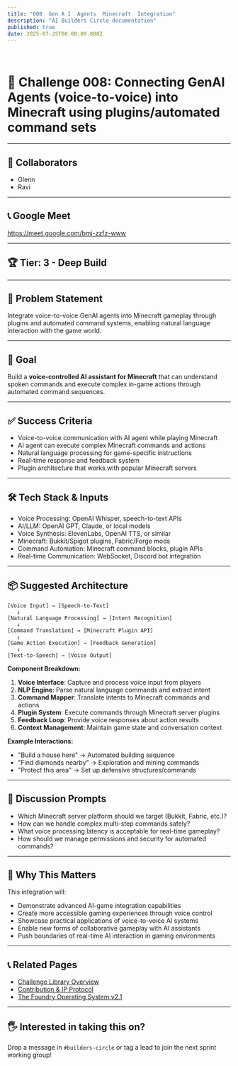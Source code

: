 ```yaml
---
title: "008  Gen A I  Agents  Minecraft  Integration"
description: "AI Builders Circle documentation"
published: true
date: 2025-07-25T00:00:00.000Z
---
```


﻿
# 🧪 Challenge 008: Connecting GenAI Agents (voice-to-voice) into Minecraft using plugins/automated command sets

---

## 👥 Collaborators

- Glenn
- Ravi

---

## 📞 Google Meet

https://meet.google.com/bmj-zzfz-www

---

## 🏆 Tier: 3 - Deep Build

---

## 🧠 Problem Statement

Integrate voice-to-voice GenAI agents into Minecraft gameplay through plugins and automated command systems, enabling natural language interaction with the game world.

---

## 🎯 Goal

Build a **voice-controlled AI assistant for Minecraft** that can understand spoken commands and execute complex in-game actions through automated command sequences.

---

## ✅ Success Criteria

- Voice-to-voice communication with AI agent while playing Minecraft
- AI agent can execute complex Minecraft commands and actions
- Natural language processing for game-specific instructions
- Real-time response and feedback system
- Plugin architecture that works with popular Minecraft servers

---

## 🛠️ Tech Stack & Inputs

- Voice Processing: OpenAI Whisper, speech-to-text APIs
- AI/LLM: OpenAI GPT, Claude, or local models
- Voice Synthesis: ElevenLabs, OpenAI TTS, or similar
- Minecraft: Bukkit/Spigot plugins, Fabric/Forge mods
- Command Automation: Minecraft command blocks, plugin APIs
- Real-time Communication: WebSocket, Discord bot integration

---

## 📦 Suggested Architecture

```plaintext
[Voice Input] → [Speech-to-Text]
   ↓
[Natural Language Processing] → [Intent Recognition]
   ↓
[Command Translation] → [Minecraft Plugin API]
   ↓
[Game Action Execution] → [Feedback Generation]
   ↓
[Text-to-Speech] → [Voice Output]
```

**Component Breakdown:**

1. **Voice Interface**: Capture and process voice input from players
2. **NLP Engine**: Parse natural language commands and extract intent
3. **Command Mapper**: Translate intents to Minecraft commands and actions
4. **Plugin System**: Execute commands through Minecraft server plugins
5. **Feedback Loop**: Provide voice responses about action results
6. **Context Management**: Maintain game state and conversation context

**Example Interactions:**
- "Build a house here" → Automated building sequence
- "Find diamonds nearby" → Exploration and mining commands
- "Protect this area" → Set up defensive structures/commands

---

## 💬 Discussion Prompts

- Which Minecraft server platform should we target (Bukkit, Fabric, etc.)?
- How can we handle complex multi-step commands safely?
- What voice processing latency is acceptable for real-time gameplay?
- How should we manage permissions and security for automated commands?

---

## 🧠 Why This Matters

This integration will:
- Demonstrate advanced AI-game integration capabilities
- Create more accessible gaming experiences through voice control
- Showcase practical applications of voice-to-voice AI systems
- Enable new forms of collaborative gameplay with AI assistants
- Push boundaries of real-time AI interaction in gaming environments

---

## 📞 Related Pages

- [Challenge Library Overview](./challenge-library)
- [Contribution & IP Protocol](./contribution-ip)
- [The Foundry Operating System v2.1](./foundry-os)

---

## 🖐️ Interested in taking this on?

Drop a message in `#builders-circle` or tag a lead to join the next sprint working group!





